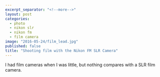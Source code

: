 ```yaml
---
excerpt_separator: "<!--more-->"
layout: post
categories:
  - photo
  - nikon slr
  - nikon fm
  - film camera
image: "2016-05-24/film_lead.jpg"
published: false
title: "Shooting film with the Nikon FM SLR Camera"
---
```


I had film cameras when I was little, but nothing compares with a SLR film camera. 
